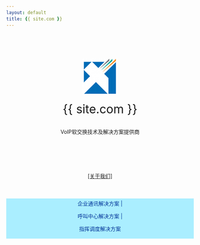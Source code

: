 ```yaml
---
layout: default
title: {{ site.com }}
---
```


<br>
<br>
<div align="center">

<br />
<br />

<img src="/images/logo.png" border="0"/>

<br />
<br />
<span style="font-size:32px">{{ site.com }}</span>


<br />
<br />

<span style="font-size:14px">VoIP软交换技术及解决方案提供商</span>

<br />
<br />
<br />
<br />
<br />
<a href="#about" rel="facebox">[关于我们]</a>
<br />
<br />
<br />
<br />

<div style="color:#039;font-size:14px;background-color:#AEF;padding:3px">
企业通讯解决方案 |

呼叫中心解决方案 |

指挥调度解决方案
</div>
<br />

</div>

<div id="about" style="font-size:14px;display:none">

北京信悦通科技有限公司是一家提供VoIP软交换技术及其相关产品、解决方案的企业。我们的核心团队分别来自于国内知名呼叫中心厂商、电信运营商以及跨国公司。我们具备国际领先的VoIP技术，快速敏捷的开发能力，国际化的公司及项目管理经验，并且在国内有着非常丰富的行业及项目经验。
<br><br>
我们的目标是，为企业及系统集成商提供一个可靠、开放、功能丰富的综合软交换平台；为软交换技术的应用与普及保驾护航。
	
</div>
